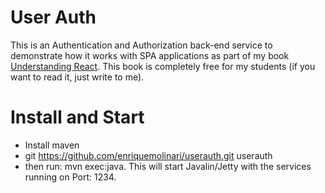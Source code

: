 # User Auth

This is an Authentication and Authorization back-end service to demonstrate how it works with SPA applications as part of my book [Understanding React](https://leanpub.com/understandingreact). This book is completely free for my students (if you want to read it, just write to me).

# Install and Start

- Install maven
- git https://github.com/enriquemolinari/userauth.git userauth
- then run: mvn exec:java. This will start Javalin/Jetty with the services running on Port: 1234.